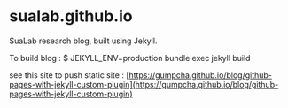 # sualab.github.io
SuaLab research blog, built using Jekyll.

To build blog : $ JEKYLL_ENV=production bundle exec jekyll build

see this site to push static site : [https://gumpcha.github.io/blog/github-pages-with-jekyll-custom-plugin](https://gumpcha.github.io/blog/github-pages-with-jekyll-custom-plugin)
